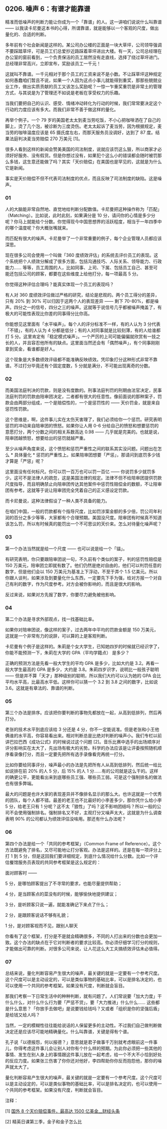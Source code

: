 ## 0206. 噪声 6：有谱才能靠谱

精准而低噪声的判断力能让你成为一个「靠谱」的人。这一讲咱们说说什么叫靠谱 —— 以我读卡尼曼这本书的心得，所谓靠谱，就是能够以一个客观的尺度，做出量化的、合适的判断。

多年前有个社会新闻是这样的。某公司办公楼的正面是一块大草坪，公司领导强调不要踩踏草坪，可是员工们总爱抄近路踩着草坪进出大楼。有一天，公司总经理在办公室的窗前看到，一个负责保洁的员工居然没有走直线，选择了绕过草坪进门。总经理非常高兴，立即宣布，奖励该员工一千元！

这就叫不靠谱。一千元相对于那个员工的工资来说不是小数。不让踩草坪这种规定如何愚蠢咱们暂且不说，如果一个人因为这点小事儿就能得到重奖，那那些兢兢业业工作，做出实质贡献的员工又该怎么奖励呢？一惊一乍重奖重罚是非常土的管理方式，与其说是为了管理还不如说是老板在享受权力的乐趣。

当我们要把自己的认识、感受、情绪冲动转化为行动的时候，我们常常要决定这个行动的力度应该有多大。而我们非常不善于做这样的量化。

再举个例子。一个 79 岁的美国老太太到麦当劳吃饭，不小心把咖啡洒在了自己的脚上，烫了几个泡，被诊断为三度烫伤。老太太起诉了麦当劳，因为根据规定，麦当劳的咖啡温度应该是 65 摄氏度左右，而那天服务员没调好，达到了 87 度。结果法庭判决麦当劳赔偿 270 万美元 [1]。

很多人看到这样的新闻会赞美美国的司法制度，说就应该罚这么狠，所以商家才必须好好服务、没有假货。但是你想过没有，如果犯个这么小的错误都会随时被罚那么多钱，这生意还能做了吗？其实「天价赔偿」在美国也是罕见的，这就是为什么它是新闻。

事实是天价赔偿不但不代表司法制度的优点，而且反映了司法制度的缺陷。这是噪声。

### 01

人的大脑能非常自然地、直觉地给判断分配数值。卡尼曼把这种操作称为「匹配」（Matching）。比如说，此时此刻，如果满分是 10 分，请问你的心情是多少分呢？你马上就能给个分数。你觉得现今中国思想界的活跃程度，相当于一年四季中的哪个温度呢？你大概张嘴就来。

而匹配有很大的噪声。卡尼曼举了一个非常重要的例子，每个企业管理人员都应该深思。

现在很多公司会使用一个叫做「360 度绩效评估」的系统去评价员工的表现。这个系统把个人绩效分解成了很多方面，包括沟通技巧、人际关系、领导能力、行政能力…… 等等，员工周围的人，比如同事、上司、下属、包括员工自己、甚至可能还包括公司的顾客，都要在这些维度上给他打分，每一项最高 5 分。

你觉得这种评估合理吗？能真实体现一个员工的表现吗？

有人对 360 度绩效评估做过严格的研究，结论是悲观的。两个员工得分的差异，只有 20% 到 30% 可以归因于这两个人的表现差异 —— 剩下 70-80%，都是噪声。四分之一的信号，四分之三的噪声。这就等于说信号几乎都被噪声掩盖了，有极大的可能性表现比你差的同事得分比你高。

你能想见这里面有「水平噪声」。每个人的评分标准不一样，有的人认为 3 分代表「不错」，有的人认为 4 分都是低分；有的人对同事就是比较刻薄，有的人给谁都打 5 分。这里肯定有「稳定模式噪声」。一个严厉的上司可能偏偏就欣赏有一技之长的人，并且容忍他所有的缺点。这里面当然还会有「偶然噪声」，有个同事刚刚拿到奖金，看谁都是好人。

这个现象是大多数绩效评级都不能准确反映绩效。凭印象打分这种形式非常不靠谱。不过打分毕竟还有个固定度数，5 分就是满分，不可能出现离奇的分数。

### 02

而美国法庭判决的罚款，则是没有度数的。刑事法庭判罚的刑期由法官决定，民事法庭判罚的罚款由陪审团决定，二者都有很大的任意性。像前面说的那种案子，罚款会由两部分组成，一个是赔偿性的，一个是惩罚性的 —— 天价罚金，就是来自惩罚性罚款。

这个思维是，啊，这件事儿实在太伤天害理了，我们必须给你一个惩罚。研究表明惩罚的冲动来自陪审团的愤怒。如果你让人用 0-6 分给自己的愤怒和想要惩罚的意愿打分，两个分数之间的相关系数高达 0.98 —— 几乎就是完美的。也就是说，陪审团越愤怒，想要给出的惩罚就越严重。

至少从噪声角度来说，这个愤怒和惩罚严重性之间的联系其实没问题。问题出在怎么 * 具体量化 * 惩罚的严重性上。如果陪审团想要「严惩」，那请问到底罚多少钱才算是「严惩」呢？

这里面没有任何标尺。你可以罚一百万也可以罚一百亿 —— 你说罚多少就罚多少。这可不是法律人的疏忽，这是美国法律的规定。法律不但不给陪审团提供罚款尺度指导，而且明确禁止向陪审团传达其他案件中惩罚性赔偿金的数额，不让陪审团有参考。这就等于说让陪审团完全凭着自己的正义感设定罚款。

而卡尼曼说，这种法律假设了一种人类不具备的能力。

在咱们中国，一般的罚款都有个指导尺度，比如罚涉案金额的多少倍，罚公司年利润的百分之多少等等，大家都有个合理预期。美国没尺度。陪审团有时候真不知道该怎么罚，所以有时候真的能罚出一个不可思议的天价来。怎么对待量化噪声呢？

### 03

第一个办法当然就是给一个尺度 —— 也可以说是给一个「锚」。

有研究表明，你只要跟陪审团说一句，不久前有个类似的案子，判的惩罚性赔偿是 150 万美元，陪审团立即就有数了。他们仍然是绝对自由的，他们可以判罚任意的数字，但是他们会以 150 万美元为基准上下浮动，不至于弄个 1.5 亿美元。所以你跟人谈判，如果涉及到要量化什么东西，一定要先下手为强，给对方报一个对自己有利的数字，作为尺度参考。对方会被你影响的，而且是很大的影响。

反过来说，如果对方先报了数字，你要尽力避免被他影响。

### 04

第二个办法是寻求外部观点，找一找基础比率。

如果你对陪审团说，像这样的案子，过去两年中平均的罚款金额是 150 万美元，这就是一个非常有力的说辞，可以算的上是客观判断。

卡尼曼有个例子是这样的。朱莉是个女大学生，已知她四岁的时候就已经识字了，你能不能预测一下，朱莉在大学的 GPA（平均学籍点） 是多少？

正确的预测方法是先看一般大学生的平均 GPA 是多少，比如大约是 3.2。再看一般大学生最高的 GPA 是多少，大约是 3.8。朱莉四岁识字，说明比一般孩子聪明 —— 但是并不算「天才」那种级别的聪明，所以我们大约可以认为她的 GPA 会比平均水平高，比最高水平低。这样你可以猜一个 3.2 到 3.8 之间的数字，比如说 3.6。这就是有章法的、靠谱的判断。

### 05

第三个办法是排序。应该把你要判断的事物先都放在一起，从高到低排列，然后再打分。

老张的技术水平到底应该给 3 分还是 4 分，你不一定能说准。但是老张和小王他俩谁的水平高，你容易看出来。相对判断总是比绝对判断的噪声小。我们专栏以前讲巴拉巴西《成功公式》的时候说过这个问题 [2]。音乐比赛中选手的出场顺序对评分影响实在太大了，先出场有极大的劣势。科学的办法应该是让评委按照随机顺序看录像打分，而且一定要先把所有选手录像看完再统一打分。

比如你要给同事评分，噪声最小的办法是先把所有人从高到低排列，然后统一给比如说排在前 20% 的人 5 分，后 15% 的人 1 分……有的公司就是这么干的。这样的确更公平，更能看出来到底哪些员工强、哪些员工弱。可是这个强制排名的做法也有很多弊端。

最大的问题是也许大家的表现差异并不像排名显示的那么大。也许这就是一个优秀的团队，每个人都不错。最差的老王也不比最好的小李差多少，那你凭什么给小李 5 分，给老王只有 1 分呢？这不太「狼性」了吗？这不影响团结吗？所以一般的公司不会使用强制排名。强制排名又不好，主观打分又噪声太大，这就是为什么调查表明 90% 的公司都认为绩效评估没啥用。那还有什么办法呢？

### 06

第四个办法是给一个「共同的参考框架」（Common Frame of Reference）。这个方法既避免了排名，又尽可能地让打分客观。办法是这样的。还是在每一项评分上打 1 到 5 分，但是这回我们要详细规定，到底什么情况给什么分数。比如一个评估餐馆服务员表现的共同参考框架是这么规定的：

面对顾客时 ——

5 分，是哪怕顾客提出了不寻常的要求，也能尽量提供帮助；

4 分，是当顾客点的菜没有的时候，能够愉快地提供建议；

3 分，是听顾客只说一遍，就能准确记下来点了什么；

2 分，是跟顾客说话不够有礼貌；

1 分，是对顾客视而不见，跟别人聊天

你看有了这个框架，打分是不是就会精确很多，不同的人打出来的分数也会更加一致。这个办法的缺点在于它对判断者的要求比较高。你必须仔细学习打分的规则，才能做出可靠的判断。对很多公司来说，让人花这么大工夫搞绩效评估未必值得。

### 07

总结来说，量化判断容易产生很大的噪声，最关键的就是一定要有一个参考尺度。这个尺度可以是主动设定的，可以是类似事物的基础比率，可以是排名决定的，也可以使用一个共同的参考框架。如果没有尺度，判断就会盲目。

那我们考察一下日常生活中的种种判断，就有问题了。人们常说要「加大力度」干什么什么，对什么什么行为要「严惩不贷」，要「大力推进」什么什么…… 这些都是什么意思？「你放手去做吧」是说要钱给钱吗？又或者「组织是你的坚强后盾」是给钱又给人吗？

当然，一定的模糊性往往能给说话的人保留更多的主动性。不过我们自己做判断做决定还是应该尽可能地精确量化。什么叫靠谱，关键是得有个谱。

孔子说「以德报怨，何以报德？」意思就是君子做事千万别就考虑眼前这一件事儿，你得考虑这件事儿会让别人对你有个什么样的预期。为此你必须把一些其他的事情、发生在别人身上的事情跟这件事儿放在一起考虑，给一个不大不小恰到好处的反应力度。如果张三伤害了你你还对他好，李四帮助你你反而抱怨他，那你的噪声就太大了。

量化判断容易产生很大的噪声，最关键的就是一定要有一个参考尺度。这个尺度可以是主动设定的，可以是类似事物的基础比率，可以是排名决定的，也可以使用一个共同的参考框架。如果没有尺度，判断就会盲目。

注释：

[1] [国外 8 个天价赔偿事件，最高达 1500 亿美金__财经头条](https://cj.sina.com.cn/article/detail/1894964897/242122)

[2] 精英日课第三季，金子和金子怎么比